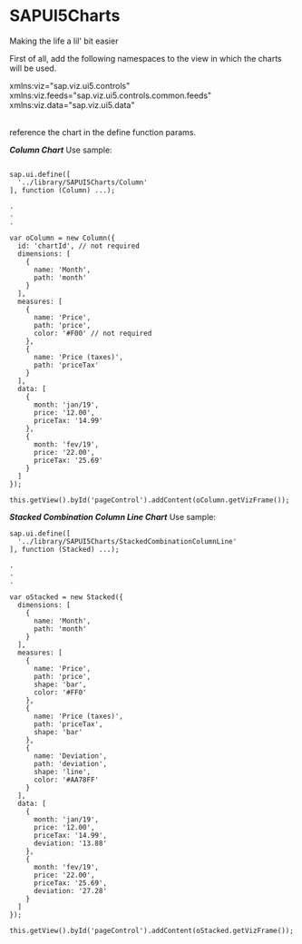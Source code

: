 # SAPUI5Charts
Making the life a lil' bit easier

First of all, add the following namespaces to the view in which the charts will be used.

xmlns:viz="sap.viz.ui5.controls" <br>
xmlns:viz.feeds="sap.viz.ui5.controls.common.feeds" <br>
xmlns:viz.data="sap.viz.ui5.data"<br><br>

reference the chart in the define function params.

***Column Chart***
Use sample:

```

sap.ui.define([
  '../library/SAPUI5Charts/Column'
], function (Column) ...);

.
.
.

var oColumn = new Column({
  id: 'chartId', // not required
  dimensions: [
    {
      name: 'Month',
      path: 'month'
    }
  ],
  measures: [
    {
      name: 'Price',
      path: 'price',
      color: '#F00' // not required
    },
    {
      name: 'Price (taxes)',
      path: 'priceTax'
    }
  ],
  data: [
    {
      month: 'jan/19',
      price: '12.00',
      priceTax: '14.99'
    },
    {
      month: 'fev/19',
      price: '22.00',
      priceTax: '25.69'
    }
  ]
});

this.getView().byId('pageControl').addContent(oColumn.getVizFrame());
```

***Stacked Combination Column Line Chart***
Use sample:

```
sap.ui.define([
  '../library/SAPUI5Charts/StackedCombinationColumnLine'
], function (Stacked) ...);

.
.
.

var oStacked = new Stacked({
  dimensions: [
    {
      name: 'Month',
      path: 'month'
    }
  ],
  measures: [
    {
      name: 'Price',
      path: 'price',
      shape: 'bar',
      color: '#FF0'
    },
    {
      name: 'Price (taxes)',
      path: 'priceTax',
      shape: 'bar'
    },
    {
      name: 'Deviation',
      path: 'deviation',
      shape: 'line',
      color: '#AA78FF'
    }
  ],
  data: [
    {
      month: 'jan/19',
      price: '12.00',
      priceTax: '14.99',
      deviation: '13.88'
    },
    {
      month: 'fev/19',
      price: '22.00',
      priceTax: '25.69',
      deviation: '27.28'
    }
  ]
});

this.getView().byId('pageControl').addContent(oStacked.getVizFrame());
```
